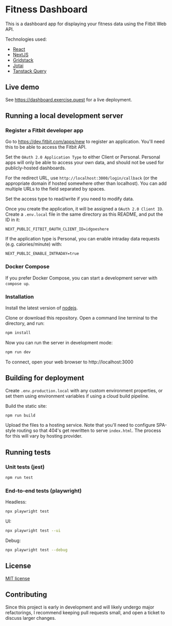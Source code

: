 # Fitness Dashboard

This is a dashboard app for displaying your fitness data using the Fitbit Web API.

Technologies used:

- [React](https://react.dev/)
- [NextJS](https://nextjs.org/)
- [Gridstack](https://gridstackjs.com/)
- [Jotai](https://jotai.org/)
- [Tanstack Query](https://tanstack.com/query/latest)

## Live demo

See https://dashboard.exercise.quest for a live deployment.

## Running a local development server

### Register a Fitbit developer app

Go to https://dev.fitbit.com/apps/new to register an application. You'll need this
to be able to access the Fitbit API.

Set the `OAuth 2.0 Application Type` to either Client or Personal. Personal apps will
only be able to access your own data, and should not be used for publicly-hosted
dashboards.

For the redirect URL, use `http://localhost:3000/login/callback` (or the appropriate
domain if hosted somewhere other than localhost). You can add multiple URLs to the
field separated by spaces.

Set the access type to read/write if you need to modify data.

Once you create the application, it will be assigned a `OAuth 2.0 Client ID`. Create a
`.env.local` file in the same directory as this README, and put the ID in it:

```
NEXT_PUBLIC_FITBIT_OAUTH_CLIENT_ID=idgoeshere
```

If the application type is Personal, you can enable intraday data requests
(e.g. calories/minute) with:

```
NEXT_PUBLIC_ENABLE_INTRADAY=true
```

### Docker Compose

If you prefer Docker Compose, you can start a development server with `compose up`.

### Installation

Install the latest version of [nodejs](https://nodejs.org/).

Clone or download this repository. Open a command line terminal to the directory,
and run:

```bash
npm install
```

Now you can run the server in development mode:

```bash
npm run dev
```

To connect, open your web browser to http://localhost:3000

## Building for deployment

Create `.env.production.local` with any custom environment properties,
or set them using environment variables if using a cloud build pipeline.

Build the static site:

```bash
npm run build
```

Upload the files to a hosting service. Note that you'll need to configure SPA-style
routing so that 404's get rewritten to serve `index.html`. The process for this will
vary by hosting provider.

## Running tests

### Unit tests (jest)

```bash
npm run test
```

### End-to-end tests (playwright)

Headless:

```bash
npx playwright test
```

UI:

```bash
npx playwright test --ui
```

Debug:

```bash
npx playwright test --debug
```

## License

[MIT license](LICENSE)

## Contributing

Since this project is early in development and will likely undergo major refactorings,
I recommend keeping pull requests small, and open a ticket to discuss larger changes.
